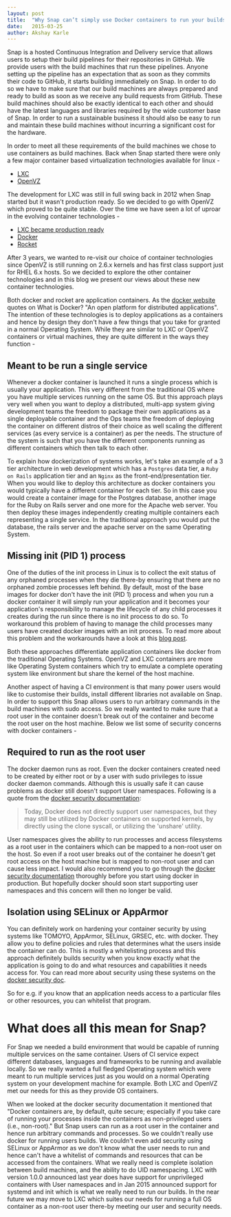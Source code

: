 ```yaml
---
layout: post
title:  "Why Snap can’t simply use Docker containers to run your builds?"
date:   2015-03-25
author: Akshay Karle
---
```


Snap is a hosted Continuous Integration and Delivery service that allows users to setup their build pipelines for their repositories in GitHub. We provide users with the build machines that run these pipelines. Anyone setting up the pipeline has an expectation that as soon as they commits their code to GitHub, it starts building immediately on Snap. In order to do so we have to make sure that our build machines are always prepared and ready to build as soon as we receive any build requests from GitHub. These build machines should also be exactly identical to each other and should have the latest languages and libraries required by the wide customer base of Snap. In order to run a sustainable business it should also be easy to run and maintain these build machines without incurring a significant cost for the hardware.

In order to meet all these requirements of the build machines we chose to use containers as build machines. Back when Snap started there were only a few major container based virtualization technologies available for linux -

* [LXC](https://linuxcontainers.org/)
* [OpenVZ](https://openvz.org/Main_Page)

The development for LXC was still in full swing back in 2012 when Snap started but it wasn't production ready. So we decided to go with OpenVZ which proved to be quite stable. Over the time we have seen a lot of uproar in the evolving container technologies -

 * [LXC became production ready](https://lwn.net/Articles/587545/)
 * [Docker](https://www.docker.com/)
 * [Rocket](https://github.com/coreos/rocket)

 After 3 years, we wanted to re-visit our choice of container technologies since OpenVZ is still running on 2.6.x kernels and has first class support just for RHEL 6.x hosts. So we decided to explore the other container technologies and in this blog we present our views about these new container technologies.

Both docker and rocket are application containers. As the [docker website](https://www.docker.com/) quotes on What is Docker? "An open platform for distributed applications". The intention of these technologies is to deploy applications as a containers and hence by design they don't have a few things that you take for granted in a normal Operating System. While they are similar to LXC or OpenVZ containers or virtual machines, they are quite different in the ways they function -

## Meant to be run a single service

Whenever a docker container is launched it runs a single process which is usually your application. This very different from the traditional OS where you have multiple services running on the same OS. But this approach plays very well when you want to deploy a distributed, multi-app system giving development teams the freedom to package their own applications as a single deployable container and the Ops teams the freedom of deploying the container on different distros of their choice as well scaling the different services (as every service is a container) as per the needs. The structure of the system is such that you have the different components running as different containers which then talk to each other.

To explain how dockerization of systems works, let's take an example of a 3 tier architecture in web development which has a `Postgres` data tier, a `Ruby on Rails` application tier and an `Nginx` as the front-end/presentation tier. When you would like to deploy this architecture as docker containers you would typically have a different container for each tier. So in this case you would create a container image for the Postgres database, another image for the Ruby on Rails server and one more for the Apache web server. You then deploy these images independently creating multiple containers each representing a single service. In the traditional approach you would put the database, the rails server and the apache server on the same Operating System.

<!-- [!typical 3-tier architecture with docker containers image](foo) -->

## Missing init (PID 1) process

One of the duties of the init process in Linux is to collect the exit status of any orphaned processes when they die there-by ensuring that there are no orphaned zombie processes left behind. By default, most of the base images for docker don't have the init (PID 1) process and when you run a docker container it will simply run your application and it becomes your application's responsibility to manage the lifecycle of any child processes it creates during the run since there is no init process to do so. To workaround this problem of having to manage the child processes many users have created docker images with an init process. To read more about this problem and the workarounds have a look at this [blog post](https://blog.phusion.nl/2015/01/20/docker-and-the-pid-1-zombie-reaping-problem/).


Both these approaches differentiate application containers like docker from the traditional Operating Systems. OpenVZ and LXC containers are more like Operating System containers which try to emulate a complete operating system like environment but share the kernel of the host machine.

Another aspect of having a CI environment is that many power users would like to customise their builds, install different libraries not available on Snap. In order to support this Snap allows users to run arbitrary commands in the build machines with sudo access. So we really wanted to make sure that a root user in the container doesn't break out of the container and become the root user on the host machine. Below we list some of security concerns with docker containers -

## Required to run as the root user

The docker daemon runs as root. Even the docker containers created need to be created by either root or by a user with sudo privileges to issue docker daemon commands. Although this is usually safe it can cause problems as docker still doesn't support User namespaces. Following is a quote from the [docker security documentation](https://docs.docker.com/articles/security/):

>Today, Docker does not directly support user namespaces, but they may still be utilized by Docker containers on supported kernels, by directly using the clone syscall, or utilizing the 'unshare' utility.

User namespaces gives the ability to run processes and access filesystems as a root user in the containers which can be mapped to a non-root user on the host. So even if a root user breaks out of the container he doesn't get root access on the host machine but is mapped to non-root user and can cause less impact. I would also recommend you to go through the [docker security documentation](https://docs.docker.com/articles/security/) thoroughly before you start using docker in production. But hopefully docker should soon start supporting user namespaces and this concern will then no longer be valid.

## Isolation using SELinux or AppArmor

You can definitely work on hardening your container security by using systems like TOMOYO, AppArmor, SELinux, GRSEC, etc. with docker. They allow you to define policies and rules that determines what the users inside the container can do. This is mostly a whitelisting process and this approach definitely builds security when you know exactly what the application is going to do and what resources and capabilities it needs access for. You can read more about security using these systems on the [docker security doc](https://docs.docker.com/articles/security/).

So for e.g. if you know that an application needs access to a particular files or other resources, you can whitelist that program.

# What does all this mean for Snap?

For Snap we needed a build environment that would be capable of running multiple services on the same container. Users of CI service expect different databases, languages and frameworks to be running and available locally. So we really wanted a full fledged Operating system which were meant to run multiple services just as you would on a normal Operating system on your development machine for example. Both LXC and OpenVZ met our needs for this as they provide OS containers.

When we looked at the docker security documentation it mentioned that "Docker containers are, by default, quite secure; especially if you take care of running your processes inside the containers as non-privileged users (i.e., non-root)." But Snap users can run as a root user in the container and hence run arbitrary commands and processes. So we couldn't really use docker for running users builds. We couldn't even add security using SELinux or AppArmor as we don't know what the user needs to run and hence can't have a whitelist of commands and resources that can be accessed from the containers. What we really need is complete isolation between build machines, and the ability to do UID namespacing. LXC with version 1.0.0 announced last year does have support for unprivileged containers with User namespaces and in Jan 2015 announced support for systemd and init which is what we really need to run our builds. In the near future we may move to LXC which suites our needs for running a full OS container as a non-root user there-by meeting our user and security needs.
